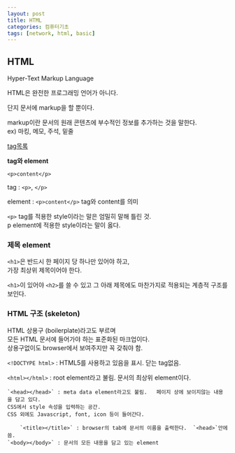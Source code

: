 ```yaml
---
layout: post
title: HTML
categories: 컴퓨터기초
tags: [network, html, basic]
---
```


## HTML

Hyper-Text Markup Language  
  
HTML은 완전한 프로그래밍 언어가 아니다.  

단지 문서에 markup을 할 뿐이다.  

markup이란 문서의 원래 콘텐츠에 부수적인 정보를 추가하는 것을 말한다.  
ex) 마킹, 메모, 주석, 밑줄

[tag목록](https://developer.mozilla.org/en-US/docs/Web/HTML/Element)

**tag와 element**

```
<p>content</p>
```

tag : `<p>`, `</p>`  
  
element : `<p>content</p>` tag와 content를 의미  

`<p>` tag를 적용한 style이라는 말은 엄밀히 말해 틀린 것.  
p element에 적용한 style이라는 말이 옳다.  


### 제목 element

`<h1>`은 반드시 한 페이지 당 하나만 있어야 하고,  
가장 최상위 제목이어야 한다.  

`<h1>`이 있어야 `<h2>`를 쓸 수 있고 그 아래 제목에도 마찬가지로 적용되는 계층적 구조를 보인다.

### HTML 구조 (skeleton)

HTML 상용구 (boilerplate)라고도 부르며  
모든 HTML 문서에 들어가야 하는 표준화된 마크업이다.  
상용구없이도 browser에서 보여주지만 꼭 갖춰야 함.  

`<!DOCTYPE html>` : HTML5를 사용하고 있음을 표시. 닫는 tag없음.  

`<html></html>` : root element라고 불림. 문서의 최상위 element이다.

    `<head></head>` : meta data element라고도 불림.   페이지 상에 보이지않는 내용을 담고 있다.  
    CSS에서 style 속성을 입력하는 공간.  
    CSS 외에도 Javascript, font, icon 등이 들어간다.  

        `<title></title>` : browser의 tab에 문서의 이름을 출력한다.  `<head>`안에 씀.  
    `<body></body>` : 문서의 모든 내용을 담고 있는 element

